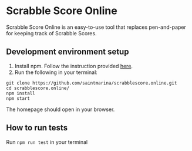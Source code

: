 # Scrabble Score Online

Scrabble Score Online is an easy-to-use tool that replaces pen-and-paper for keeping track of Scrabble Scores.

## Development environment setup

1. Install npm. Follow the instruction provided [here](https://www.npmjs.com/get-npm).
2. Run the following in your terminal:

```
git clone https://github.com/saintmarina/scrabblescore.online.git
cd scrabblescore.online/
npm install
npm start
```
The homepage should open in your browser.

## How to run tests

Run `npm run test` in your terminal
